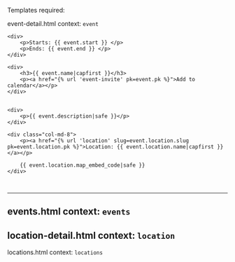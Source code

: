 Templates required:



event-detail.html
context: `event`





```
<div>
	<p>Starts: {{ event.start }} </p>
	<p>Ends: {{ event.end }} </p>
</div>

<div>
	<h3>{{ event.name|capfirst }}</h3>
	<p><a href="{% url 'event-invite' pk=event.pk %}">Add to calendar</a></p>
</div>
       

<div>
	<p>{{ event.description|safe }}</p>
</div>

<div class="col-md-8">
	<p><a href="{% url 'location' slug=event.location.slug pk=event.location.pk %}">Location: {{ event.location.name|capfirst }}</a></p>
                    
	{{ event.location.map_embed_code|safe }}
</div>



```




---

events.html
context: `events`
---

location-detail.html
context: `location`
---

locations.html
context: `locations`